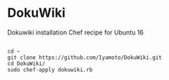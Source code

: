 # DokuWiki
Dokuwiki installation Chef recipe for Ubuntu 16

<code>
cd ~
git clone https://github.com/Iyamoto/DokuWiki.git
cd DokuWiki/
sudo chef-apply dokuwiki.rb
</code>
